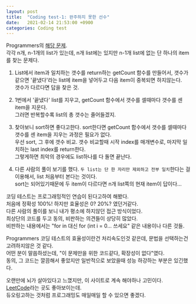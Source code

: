 ```yaml
---
layout: post
title:  "Coding test-1: 완주하지 못한 선수"
date:   2021-02-14 21:53:00 +0900
categories: Coding test
---
```

Programmers의 [해당 문제][programmers].<br />
각각 n개, n-1개의 list가 있는데, n개 list에는 있지만 n-1개 list에 없는 단 하나의 item를 찾는 문제다.

1. List에서 item과 일치하는 갯수를 return하는 getCount 함수를 만들어서, 갯수가 같으면 '끝냈다'라는 list에 item을 넣어두고 다음 item이 중복되면 하지않는다. <br />
갯수가 다르다면 답을 찾은 것.

2. 1번에서 '끝냈다' list를 지우고, getCount 함수에서 갯수를 셀때마다 갯수를 센 item을 지운다.<br />
그러면 반복할수록 list의 총 갯수는 줄어들겠지.

3. 찾아보니 sort하면 좋다고한다. sort한다면 getCount 함수에서 갯수를 셀때마다 갯수를 센 item을 지우는 과정은 필요가 없다.<br />
우선 sort, 그 후에 갯수 비교. 갯수 비교할때 시작 index를 매개변수로, 마지막 일치하는 last index를 return한다.<br />
그렇게하면 최악의 경우에도 list하나를 다 돌면 끝난다.

4. 다른 사람의 풀이 보기를 했다. `두 list는 단 한 자리만 제외하고 전부 일치`한다는 걸 이용해서, list 처음부터 본다는 것이다.<br />
sort는 되어있기때문에 두 item이 다르다면 n개 list쪽의 현재 item이 답이다...

코딩 테스트는 프로그래밍적인 연습이 된다고하여 해봤다.<br />
처음에 정확성 100%! 하지만 효율성은 0? 20%? 였던거같다.<br />
다른 사람의 풀이를 보니 내가 평소에 하지않던 접근 방식이었다.<br />
최상단의 코드를 두고 동의, 비판하는 의견들이 상당히 많았다.<br />
비판하는 내용에서는 "for in 대신 for (int i = 0... 쓰세요" 같은 내용이나 다른 것들.

Programmers 코딩 테스트의 효율성이란건 처리속도인것 같은데, 문법을 선택하는건 고려하지않은 것 같다.<br />
어떤 분이 말씀하셨는데, "이 문제만을 위한 코드같다, 확장성이 없다"였다.<br />
동의, 그 코드는 깔끔해서 좋았지만 일반적으로 보았을때 성능 하강하는 부분은 있긴했다.<br />

오랜만에 뇌가 살아있다고 느꼈지만, 이 사이트로 계속 해야하나 고민이다.<br />
[LeetCode][LeetCode]라는 곳도 좋아보이는데.<br />
듀오링고하는 것처럼 프로그래밍도 매일매일 할 수 있으면 좋겠다.

[programmers]: https://programmers.co.kr/learn/courses/30/lessons/42576
[leetCode]: https://leetcode.com/